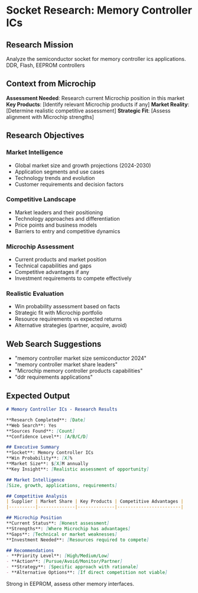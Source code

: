 # Socket Research: Memory Controller ICs

## Research Mission
Analyze the semiconductor socket for memory controller ics applications. DDR, Flash, EEPROM controllers

## Context from Microchip
**Assessment Needed**: Research current Microchip position in this market
**Key Products**: [Identify relevant Microchip products if any]
**Market Reality**: [Determine realistic competitive assessment]
**Strategic Fit**: [Assess alignment with Microchip strengths]

## Research Objectives

### Market Intelligence
- Global market size and growth projections (2024-2030)
- Application segments and use cases
- Technology trends and evolution
- Customer requirements and decision factors

### Competitive Landscape  
- Market leaders and their positioning
- Technology approaches and differentiation
- Price points and business models
- Barriers to entry and competitive dynamics

### Microchip Assessment
- Current products and market position
- Technical capabilities and gaps
- Competitive advantages if any
- Investment requirements to compete effectively

### Realistic Evaluation
- Win probability assessment based on facts
- Strategic fit with Microchip portfolio
- Resource requirements vs expected returns
- Alternative strategies (partner, acquire, avoid)

## Web Search Suggestions
- "memory controller market size semiconductor 2024"
- "memory controller market share leaders"
- "Microchip memory controller products capabilities"
- "ddr requirements applications"

## Expected Output

```markdown
# Memory Controller ICs - Research Results

**Research Completed**: [Date]
**Web Search**: Yes
**Sources Found**: [Count]
**Confidence Level**: [A/B/C/D]

## Executive Summary
**Socket**: Memory Controller ICs
**Win Probability**: [X]%
**Market Size**: $[X]M annually
**Key Insight**: [Realistic assessment of opportunity]

## Market Intelligence
[Size, growth, applications, requirements]

## Competitive Analysis
| Supplier | Market Share | Key Products | Competitive Advantages |
|----------|--------------|--------------|------------------------|

## Microchip Position
**Current Status**: [Honest assessment]
**Strengths**: [Where Microchip has advantages]
**Gaps**: [Technical or market weaknesses]
**Investment Needed**: [Resources required to compete]

## Recommendations  
- **Priority Level**: [High/Medium/Low]
- **Action**: [Pursue/Avoid/Monitor/Partner]
- **Strategy**: [Specific approach with rationale]
- **Alternative Options**: [If direct competition not viable]
```

Strong in EEPROM, assess other memory interfaces.